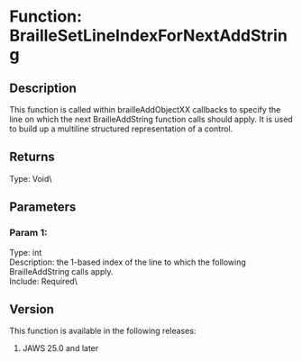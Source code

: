 # Function: BrailleSetLineIndexForNextAddString

## Description

This function is called within brailleAddObjectXX callbacks to specify
the line on which the next BrailleAddString function calls should apply.
It is used to build up a multiline structured representation of a
control.

## Returns

Type: Void\

## Parameters

### Param 1:

Type: int\
Description: the 1-based index of the line to which the following
BrailleAddString calls apply.\
Include: Required\

## Version

This function is available in the following releases:

1.  JAWS 25.0 and later
